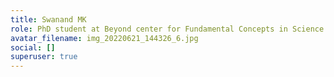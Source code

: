 ```yaml
---
title: Swanand MK
role: PhD student at Beyond center for Fundamental Concepts in Science
avatar_filename: img_20220621_144326_6.jpg
social: []
superuser: true
---
```

